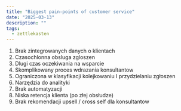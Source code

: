 ```yaml
---
title: "Biggest pain-points of customer service"
date: "2025-03-13"
description: ""
tags:
  - zettlekasten
---
```


1. Brak zintegrowanych danych o klientach
2. Czasochlonna obsluga zgloszen
3. Dlugi czas oczekiwania na wsparcie
4. Skomplikowany proces wdrazania konsultantow
5. Ograniczona w klasyfikacji kolejkowaniu I przydzielaniu zgłoszen
6. Narzędzia do analityki
7. Brak automatyzacji
8. Niska retencja klienta (po złej obsłudze)
9. Brak rekomendacji upsell / cross self dla konsultantow 
